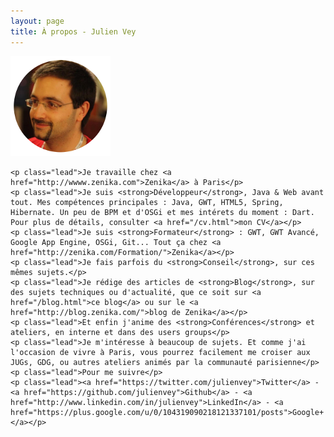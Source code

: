 ```yaml
---
layout: page
title: À propos - Julien Vey
---
```


<div class="justify">
	<img src="images/face160.png" class="pull-left faceImage"/>

	<p class="lead">Je travaille chez <a href="http://wwww.zenika.com">Zenika</a> à Paris</p>
	<p class="lead">Je suis <strong>Développeur</strong>, Java & Web avant tout. Mes compétences principales : Java, GWT, HTML5, Spring, Hibernate. Un peu de BPM et d'OSGi et mes intérets du moment : Dart. Pour plus de détails, consulter <a href="/cv.html">mon CV</a></p>
	<p class="lead">Je suis <strong>Formateur</strong> : GWT, GWT Avancé, Google App Engine, OSGi, Git... Tout ça chez <a href="http://zenika.com/Formation/">Zenika</a></p>
	<p class="lead">Je fais parfois du <strong>Conseil</strong>, sur ces mêmes sujets.</p> 
	<p class="lead">Je rédige des articles de <strong>Blog</strong>, sur des sujets techniques ou d'actualité, que ce soit sur <a href="/blog.html">ce blog</a> ou sur le <a href="http://blog.zenika.com/">blog de Zenika</a></p> 
	<p class="lead">Et enfin j'anime des <strong>Conférences</strong> et ateliers, en interne et dans des users groups</p> 
	<p class="lead">Je m'intéresse à beaucoup de sujets. Et comme j'ai l'occasion de vivre à Paris, vous pourrez facilement me croiser aux JUGs, GDG, ou autres ateliers animés par la communauté parisienne</p> 
	<p class="lead">Pour me suivre</p>
	<p class="lead"><a href="https://twitter.com/julienvey">Twitter</a> - <a href="https://github.com/julienvey">Github</a> - <a href="http://www.linkedin.com/in/julienvey">LinkedIn</a> - <a href="https://plus.google.com/u/0/104319090218121337101/posts">Google+</a></p>
	


</div>




